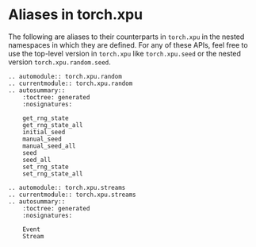 # Aliases in torch.xpu

The following are aliases to their counterparts in ``torch.xpu`` in the nested namespaces in which they are defined. For any of these APIs, feel free to use the top-level version in ``torch.xpu`` like ``torch.xpu.seed`` or the nested version ``torch.xpu.random.seed``.

```{eval-rst}
.. automodule:: torch.xpu.random
.. currentmodule:: torch.xpu.random
.. autosummary::
    :toctree: generated
    :nosignatures:

    get_rng_state
    get_rng_state_all
    initial_seed
    manual_seed
    manual_seed_all
    seed
    seed_all
    set_rng_state
    set_rng_state_all
```

```{eval-rst}
.. automodule:: torch.xpu.streams
.. currentmodule:: torch.xpu.streams
.. autosummary::
    :toctree: generated
    :nosignatures:

    Event
    Stream
```